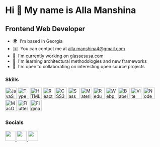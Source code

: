 Hi 👋 My name is Alla Manshina
==============================

Frontend Web Developer
----------------------

* 🌍  I'm based in Georgia
* ✉️  You can contact me at [alla.manshina4@gmail.com](mailto:alla.manshina4@gmail.com)
* 🚀  I'm currently working on [glassesusa.com](http://glassesusa.com)
* 🧠  I'm learning architectural methodologies and new frameworks
* 🤝  I'm open to collaborating on interesting open source projects

### Skills


<p align="left">
    <span><a href="https://developer.mozilla.org/en-US/docs/Web/JavaScript" target="_blank"
            rel="noreferrer"><img
                src="https://raw.githubusercontent.com/danielcranney/readme-generator/main/public/icons/skills/javascript-colored.svg"
                alt="JavaScript" width="36" height="36"></a></span>
    <span><a href="https://www.typescriptlang.org/" target="_blank" rel="noreferrer"><img
                src="https://raw.githubusercontent.com/danielcranney/readme-generator/main/public/icons/skills/typescript-colored.svg"
                alt="TypeScript" width="36" height="36"></a></span>
    <span><a href="https://developer.mozilla.org/en-US/docs/Glossary/HTML5" target="_blank"
            rel="noreferrer"><img
                src="https://raw.githubusercontent.com/danielcranney/readme-generator/main/public/icons/skills/html5-colored.svg"
                alt="HTML5" width="36" height="36"></a></span>
    <span><a href="https://reactjs.org/" target="_blank" rel="noreferrer"><img
                src="https://raw.githubusercontent.com/danielcranney/readme-generator/main/public/icons/skills/react-colored.svg"
                alt="React" width="36" height="36"></a></span>
    <span><a href="https://www.w3.org/TR/CSS/#css" target="_blank" rel="noreferrer"><img
                src="https://raw.githubusercontent.com/danielcranney/readme-generator/main/public/icons/skills/css3-colored.svg"
                alt="CSS3" width="36" height="36"></a></span>
    <span><a href="https://sass-lang.com/" target="_blank" rel="noreferrer"><img
                src="https://raw.githubusercontent.com/danielcranney/readme-generator/main/public/icons/skills/sass-colored.svg"
                alt="Sass" width="36" height="36"></a></span>
    <span><a href="https://mui.com/" target="_blank" rel="noreferrer"><img
                src="https://raw.githubusercontent.com/danielcranney/readme-generator/main/public/icons/skills/materialui-colored.svg"
                alt="Material UI" width="36" height="36"></a></span>
    <span><a href="https://redux.js.org/" target="_blank" rel="noreferrer"><img
                src="https://raw.githubusercontent.com/danielcranney/readme-generator/main/public/icons/skills/redux-colored.svg"
                alt="Redux" width="36" height="36"></a></span>
    <span><a href="https://webpack.js.org/" target="_blank" rel="noreferrer"><img
                src="https://raw.githubusercontent.com/danielcranney/readme-generator/main/public/icons/skills/webpack-colored.svg"
                alt="Webpack" width="36" height="36"></a></span>
    <span><a href="https://babeljs.io/" target="_blank" rel="noreferrer"><img
                src="https://raw.githubusercontent.com/danielcranney/readme-generator/main/public/icons/skills/babel-colored.svg"
                alt="Babel" width="36" height="36"></a></span>
    <span><a href="https://vitejs.dev/" target="_blank" rel="noreferrer"><img
                src="https://raw.githubusercontent.com/danielcranney/readme-generator/main/public/icons/skills/vite-colored.svg"
                alt="Vite" width="36" height="36"></a></span>
    <span><a href="https://nodejs.org/en/" target="_blank" rel="noreferrer"><img
                src="https://raw.githubusercontent.com/danielcranney/readme-generator/main/public/icons/skills/nodejs-colored.svg"
                alt="NodeJS" width="36" height="36"></a></span>
    <span><a href="https://apple.com" target="_blank" rel="noreferrer"><img
                src="https://raw.githubusercontent.com/danielcranney/readme-generator/main/public/icons/skills/macos-colored.svg"
                alt="MacOS" width="36" height="36"></a></span>
    <span><a href="https://flutter.dev/" target="_blank" rel="noreferrer"><img
                src="https://raw.githubusercontent.com/danielcranney/readme-generator/main/public/icons/skills/flutter-colored.svg"
                alt="Flutter" width="36" height="36"></a></span>
    <span><a href="https://www.figma.com/" target="_blank" rel="noreferrer"><img
                src="https://raw.githubusercontent.com/danielcranney/readme-generator/main/public/icons/skills/figma-colored.svg"
                alt="Figma" width="36" height="36"></a></span>
</p>


### Socials

<p align="left"> <a href="https://www.github.com/Copy-of-A" target="_blank" rel="noreferrer"> <picture> <source media="(prefers-color-scheme: dark)" srcset="https://raw.githubusercontent.com/danielcranney/readme-generator/main/public/icons/socials/github-dark.svg" /> <source media="(prefers-color-scheme: light)" srcset="https://raw.githubusercontent.com/danielcranney/readme-generator/main/public/icons/socials/github.svg" /> <img src="https://raw.githubusercontent.com/danielcranney/readme-generator/main/public/icons/socials/github.svg" width="32" height="32" /> </picture> </a> <a href="https://www.linkedin.com/in/alla-manshina-5b40bb1a9/" target="_blank" rel="noreferrer"> <picture> <source media="(prefers-color-scheme: dark)" srcset="undefined" /> <source media="(prefers-color-scheme: light)" srcset="https://raw.githubusercontent.com/danielcranney/readme-generator/main/public/icons/socials/linkedin.svg" /> <img src="https://raw.githubusercontent.com/danielcranney/readme-generator/main/public/icons/socials/linkedin.svg" width="32" height="32" /> </picture> </a> <a href="https://www.twitter.com/moralobsession" target="_blank" rel="noreferrer"> <picture> <source media="(prefers-color-scheme: dark)" srcset="undefined" /> <source media="(prefers-color-scheme: light)" srcset="https://raw.githubusercontent.com/danielcranney/readme-generator/main/public/icons/socials/twitter.svg" /> <img src="https://raw.githubusercontent.com/danielcranney/readme-generator/main/public/icons/socials/twitter.svg" width="32" height="32" /> </picture> </a></p>

<!--
**Copy-of-A/Copy-of-A** is a ✨ _special_ ✨ repository because its `README.md` (this file) appears on your GitHub profile.

Here are some ideas to get you started:

- 🔭 I’m currently working on ...
- 🌱 I’m currently learning ...
- 👯 I’m looking to collaborate on ...
- 🤔 I’m looking for help with ...
- 💬 Ask me about ...
- 📫 How to reach me: ...
- 😄 Pronouns: ...
- ⚡ Fun fact: ...
-->
